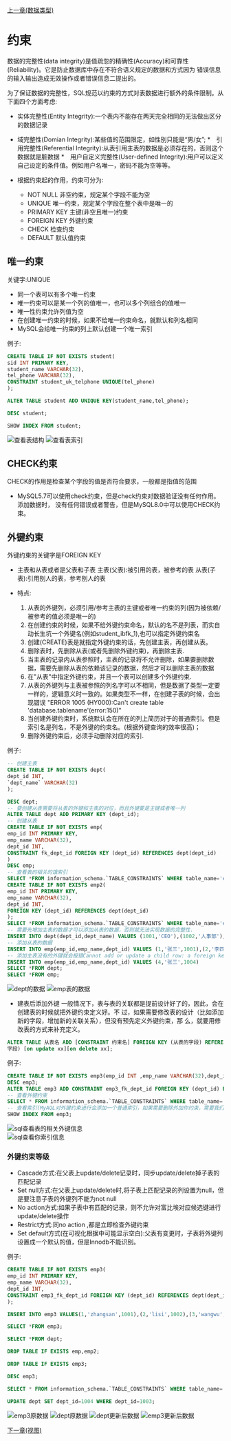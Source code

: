 [上一章(数据类型)](./DATATYPE.MD)
# 约束
数据的完整性(data integrity)是值疏忽的精确性(Accuracy)和可靠性(Reliability)。它是防止数据库中存在不符合语义规定的数据和方式因为
错误信息的输入输出造成无效操作或者错误信息二提出的。

为了保证数据的完整性，SQL规范以约束的方式对表数据进行额外的条件限制。从下面四个方面考虑:
* 实体完整性(Entity Integrity):一个表内不能存在两天完全相同的无法做出区分的数据记录
* 域完整性(Domian Integrity):某些值的范围限定，如性别只能是“男/女”;
*　引用完整性(Referential Integrity):从表引用主表的数据是必须存在的，否则这个数据就是脏数据
*　用户自定义完整性(User-defined Integrity):用户可以定义自己设定的条件值。例如用户名唯一，密码不能为空等等。


*   根据约束起的作用，约束可分为:

    *   NOT NULL 非空约束，规定某个字段不能为空
    *   UNIQUE 唯一约束，规定某个字段在整个表中是唯一的
    *   PRIMARY KEY 主键(非空且唯一)约束
    *   FOREIGN KEY 外键约束
    *   CHECK 检查约束
    *   DEFAULT 默认值约束

## 唯一约束

关键字:UNIQUE
* 同一个表可以有多个唯一约束
* 唯一约束可以是某一个列的值唯一，也可以多个列组合的值唯一
* 唯一性约束允许列值为空
* 在创建唯一约束的时候，如果不给唯一约束命名，就默认和列名相同
* MySQL会给唯一约束的列上默认创建一个唯一索引

例子:
```sql
CREATE TABLE IF NOT EXISTS student(
sid INT PRIMARY KEY,
student_name VARCHAR(32),
tel_phone VARCHAR(32),
CONSTRAINT student_uk_telphone UNIQUE(tel_phone)
); 

ALTER TABLE student ADD UNIQUE KEY(student_name,tel_phone); 

DESC student;

SHOW INDEX FROM student;
```
![查看表结构](./files\唯一索引-1.PNG)
![查看表索引](./files\唯一索引-2.PNG)

## CHECK约束
CHECK的作用是检查某个字段的值是否符合要求，一般都是指值的范围

* MySQL5.7可以使用check约束，但是check约束对数据验证没有任何作用。添加数据时，
没有任何错误或者警告，但是MySQL8.0中可以使用CHECK约束。

  




## 外键约束

外键约束的关键字是FOREIGN KEY

* 主表和从表或者是父表和子表
主表(父表):被引用的表，被参考的表
从表(子表):引用别人的表，参考别人的表

* 特点:
    1. 从表的外键列，必须引用/参考主表的主键或者唯一约束的列(因为被依赖/被参考的值必须是唯一的)
    2. 在创建约束的时候，如果不给外键约束命名，默认的名不是列表，而实自动长生坑一个外键名(例如student_ibfk_1),也可以指定外键约束名
    3. 创建(CREATE)表是就指定外键约束的话，先创建主表，再创建从表。
    4. 删除表时，先删除从表(或者先删除外键约束)，再删除主表.
    5. 当主表的记录内从表参照时，主表的记录将不允许删除，如果要删除数据，需要先删除从表的依赖该记录的数据，然后才可以删除主表的数据
    6. 在"从表"中指定外键约束，并且一个表可以创建多个外键约束.
    7. 从表的外键列与主表被参照的列名字可以不相同，但是数据了类型一定要一样的，逻辑意义时一致的。如果类型不一样，在创建子表的时候，会出现错误
       "ERROR 1005 (HY000):Can't create table 'database.tablename'(error:150)"
    8. 当创建外键约束时，系统默认会在所在的列上简历对于的普通索引。但是索引名是列名，不是外键的约束名。(根据外键查询的效率很高)；
    9. 删除外键约束后，必须手动删除对应的索引.
    
    
例子:
```sql
-- 创建主表
CREATE TABLE IF NOT EXISTS dept(
dept_id INT,
`dept_name` VARCHAR(32)
);

DESC dept;
-- 要创建从表需要将从表的外键和主表的对应，而且外键要是主键或者唯一列
ALTER TABLE dept ADD PRIMARY KEY (dept_id);
-- 创建从表
CREATE TABLE IF NOT EXISTS emp(
emp_id INT PRIMARY KEY,
emp_name VARCHAR(32),
dept_id INT,
CONSTRAINT fk_dept_id FOREIGN KEY (dept_id) REFERENCES dept(dept_id)
)
DESC emp;
-- 查看表的相关的饿索引
SELECT *FROM information_schema.`TABLE_CONSTRAINTS` WHERE table_name='emp'
CREATE TABLE IF NOT EXISTS emp2(
emp_id INT PRIMARY KEY,
emp_name VARCHAR(32),
dept_id INT,
FOREIGN KEY (dept_id) REFERENCES dept(dept_id)
);
SELECT *FROM information_schema.`TABLE_CONSTRAINTS` WHERE table_name='emp2'
-- 需要先增加主表的数据才可以添加从表的数据，否则就无法实现数据的完整性.
INSERT INTO dept(dept_id,dept_name) VALUES (1001,'CEO'),(1002,'人事部'),(1003,'财务部');
-- 添加从表的数据
INSERT INTO emp(emp_id,emp_name,dept_id) VALUES (1,'张三',1001),(2,'李四',1003),(3,'王五',1002);
-- 添加主表没有的外键就会报错Cannot add or update a child row: a foreign key constraint fails (`dbtest13`.`emp`, CONSTRAINT `fk_dept_id` FOREIGN KEY (`dept_id`) REFERENCES `dept` (`dept_id`))
INSERT INTO emp(emp_id,emp_name,dept_id) VALUES (4,'张三',1004)
SELECT *FROM dept;
SELECT *FROM emp;
```
![dept的数据](./files\外键引用-1.PNG)
![emp表的数据](./files\外键引用-2.PNG)
    
* 建表后添加外键
一般情况下，表与表的关联都是提前设计好了的，因此，会在创建表的时候就把外键约束定义好。不
过，如果需要修改表的设计（比如添加新的字段，增加新的关联关系），但没有预先定义外键约束，那
么，就要用修改表的方式来补充定义。
```sql
ALTER TABLE 从表名 ADD [CONSTRAINT 约束名] FOREIGN KEY (从表的字段) REFERENCES 主表名(被引用
字段) [on update xx][on delete xx];
```       
例子:
```sql
CREATE TABLE IF NOT EXISTS emp3(emp_id INT ,emp_name VARCHAR(32),dept_id INT);
DESC emp3;
ALTER TABLE emp3 ADD CONSTRAINT emp3_fk_dept_id FOREIGN KEY (dept_id) REFERENCES dept(dept_id);
-- 查看外键约束
SELECT * FROM information_schema.`TABLE_CONSTRAINTS` WHERE table_name='emp3';
-- 查看索引(MyAQL对外键约束进行会添加一个普通索引，如果需要删除外加你约束，需要我们手动的对外键自动添加的索引进行删除)
SHOW INDEX FROM emp3;
```
![sql查看表的相关外键信息](./files\外键引用-3.PNG)       
![sql查看你索引信息](./files\外键引用-3.PNG)       

### 外键约束等级

* Cascade方式:在父表上update/delete记录时，同步update/delete掉子表的匹配记录
* Set null方式:在父表上update/delete时,将子表上匹配记录的列设置为null，但是要注意子表的外键列不能为not null
* No action方式:如果子表中有匹配的记录，则不允许对富比埃对应候选键进行update/delete操作
* Restrict方式:同no action ,都是立即检查外键约束
* Set default方式(在可视化根据中可能显示空白):父表有变更时，子表将外键列设置成一个默认的值，但是Innodb不能识别。


例子:
```sql
CREATE TABLE IF NOT EXISTS emp3(
emp_id INT PRIMARY KEY,
emp_name VARCHAR(32),
dept_id INT,
CONSTRAINT emp3_fk_dept_id FOREIGN KEY (dept_id) REFERENCES dept(dept_id) ON UPDATE CASCADE ON DELETE SET NULL
);

INSERT INTO emp3 VALUES(1,'zhangsan',1001),(2,'lisi',1002),(3,'wangwu',1003);

SELECT *FROM emp3;

SELECT *FROM dept;

DROP TABLE IF EXISTS emp,emp2;

DROP TABLE IF EXISTS emp3;

DESC emp3;

SELECT * FROM information_schema.`TABLE_CONSTRAINTS` WHERE table_name='emp3';

UPDATE dept SET dept_id=1004 WHERE dept_id=1003;

```
![emp3原数据](./files\约束级别-1.PNG)
![dept原数据](./files\约束级别-2.PNG)
![dept更新后数据](./files\约束级别-3.PNG)
![emp3更新后数据](./files\约束级别-4.PNG)

[下一章(视图)](./VIEW.MD)